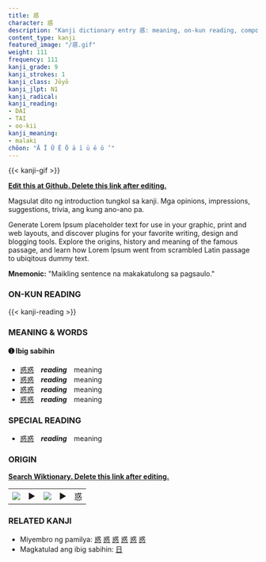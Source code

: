 ```yaml
---
title: 惑
character: 惑
description: "Kanji dictionary entry 惑: meaning, on-kun reading, compounds, origin, related kanji"
content_type: kanji
featured_image: "/惑.gif"
weight: 111
frequency: 111
kanji_grade: 9
kanji_strokes: 1
kanji_class: Jōyō
kanji_jlpt: N1
kanji_radical: 
kanji_reading: 
- DAI
- TAI
- oo-kii
kanji_meaning:
- malaki
chōon: "Ā Ī Ū Ē Ō ā ī ū ē ō ’"
---
```

[//]: # (Don't edit the line below. Kanji animated GIF code is automatically generated.)
{{< kanji-gif >}}

[//]: # (Edit below this line.)

**[Edit this at Github. Delete this link after editing.](https://github.com/tim0g/tim/tree/main/content/kanji/惑/index.md)**

Magsulat dito ng introduction tungkol sa kanji. Mga opinions, impressions, suggestions, trivia, ang kung ano-ano pa.

Generate Lorem Ipsum placeholder text for use in your graphic, print and web layouts, and discover plugins for your favorite writing, design and blogging tools. Explore the origins, history and meaning of the famous passage, and learn how Lorem Ipsum went from scrambled Latin passage to ubiqitous dummy text.
 
**Mnemonic:** "Maikling sentence na makakatulong sa pagsaulo."

### ON-KUN READING

[//]: # (Don't edit the line below. ON-KUN READING code is automatically generated.)
{{< kanji-reading >}}

### MEANING & WORDS

#### ➊ **Ibig sabihin**
  - [惑](../惑)[惑](../惑)　***reading***　meaning
  - [惑](../惑)[惑](../惑)　***reading***　meaning
  - [惑](../惑)[惑](../惑)　***reading***　meaning
  - [惑](../惑)[惑](../惑)　***reading***　meaning

### SPECIAL READING
  - [惑](../惑)[惑](../惑)　***reading***　meaning

### ORIGIN

**[Search Wiktionary. Delete this link after editing.](https://wiktionary.org/wiki/惑)**
<table class="kanji-table"><tr><td>
<img src="60px-惑-bronze.svg.png">
</td><td>▶</td><td>
<img src="60px-惑-oracle.svg.png">
</td><td>▶</td>
<td class="kanji-origin">惑</td>
</tr></table>

### RELATED KANJI
- Miyembro ng pamilya: [惑](../惑) [惑](../惑) [惑](../惑) [惑](../惑) [惑](../惑) [惑](../惑)
- Magkatulad ang ibig sabihin: [日](../日)
